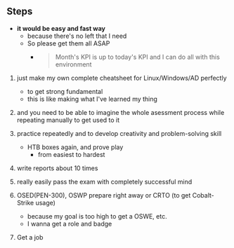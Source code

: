 ## Steps
- **it would be easy and fast way**
    - because there's no left that I need
    - So please get them all ASAP
        - > Month's KPI is up to today's KPI and I can do all with this environment


1. just make my own complete cheatsheet for Linux/Windows/AD perfectly  
    - to get strong fundamental
    - this is like making what I've learned my thing  

2. and you need to be able to imagine the whole asessment process while repeating manually to get used to it
3. practice repeatedly and to develop creativity and problem-solving skill 
    - HTB boxes again, and prove play
        - from easiest to hardest 
4. write reports about 10 times 
5. really easily pass the exam with completely successful mind
6. OSED(PEN-300), OSWP prepare right away or CRTO (to get Cobalt-Strike usage) 
    - because my goal is too high to get a OSWE, etc.
    - I wanna get a role and badge
7. Get a job


